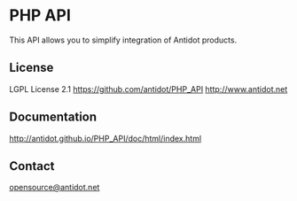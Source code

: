 PHP API
=======

This API allows you to simplify integration of Antidot products.

License
-------

LGPL License 2.1
https://github.com/antidot/PHP_API
http://www.antidot.net


Documentation
-------------

http://antidot.github.io/PHP_API/doc/html/index.html


Contact
-------

opensource@antidot.net
